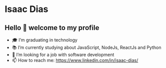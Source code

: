 
<!--
**isaacdias/isaacdias** is a ✨ _special_ ✨ repository because its `README.md` (this file) appears on your GitHub profile.

Here are some ideas to get you started:


- 🔭 I’m currently working on ...
- 🌱 I’m currently learning ...
- 👯 I’m looking to collaborate on ...
- 🤔 I’m looking for help with ...
- 💬 Ask me about ...
- 📫 How to reach me: ...
- 😄 Pronouns: ...
- ⚡ Fun fact: ...
-->

# Isaac Dias 
## Hello :wave: welcome to my profile


- :mortar_board: I’m graduating in technology
- :books: I’m currently studying about JavaScript, NodeJs, ReactJs and Python
- 🤔 I’m looking for a job with software development
- 📫 How to reach me: https://www.linkedin.com/in/isaac-dias/


